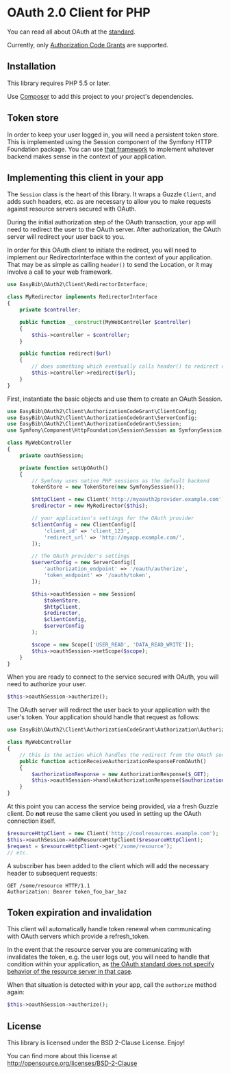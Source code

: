 # OAuth 2.0 Client for PHP

You can read all about OAuth at the
[standard](http://tools.ietf.org/html/rfc6749).

Currently, only [Authorization Code Grants](http://tools.ietf.org/html/rfc6749#section-4.1)
are supported.

## Installation

This library requires PHP 5.5 or later.

Use [Composer](https://getcomposer.org/) to add this project to your project's
dependencies.

## Token store

In order to keep your user logged in, you will need a persistent token store.
This is implemented using the Session component of the Symfony HTTP Foundation
package. You can use
[that framework](http://symfony.com/doc/current/components/http_foundation/sessions.html)
to implement whatever backend makes sense in the context of your
application.

## Implementing this client in your app

The `Session` class is the heart of this library. It wraps a Guzzle `Client`,
and adds such headers, etc. as are necessary to allow you to make requests
against resource servers secured with OAuth.

During the initial authorization step of the OAuth transaction, your app will
need to redirect the user to the OAuth server. After authorization, the OAuth
server will redirect your user back to you.

In order for this OAuth client to initiate the redirect, you will need to
implement our RedirectorInterface within the context of your application. That
may be as simple as calling `header()` to send the Location, or it may involve
a call to your web framework.

```php
use EasyBib\OAuth2\Client\RedirectorInterface;

class MyRedirector implements RedirectorInterface
{
    private $controller;

    public function __construct(MyWebController $controller)
    {
        $this->controller = $controller;
    }

    public function redirect($url)
    {
        // does something which eventually calls header() to redirect user
        $this->controller->redirect($url);
    }
}
```

First, instantiate the basic objects and use them to create an OAuth Session.

```php
use EasyBib\OAuth2\Client\AuthorizationCodeGrant\ClientConfig;
use EasyBib\OAuth2\Client\AuthorizationCodeGrant\ServerConfig;
use EasyBib\OAuth2\Client\AuthorizationCodeGrant\Session;
use Symfony\Component\HttpFoundation\Session\Session as SymfonySession;

class MyWebController
{
    private oauthSession;

    private function setUpOAuth()
    {
        // Symfony uses native PHP sessions as the default backend
        tokenStore = new TokenStore(new SymfonySession());

        $httpClient = new Client('http://myoauth2provider.example.com');
        $redirector = new MyRedirector($this);

        // your application's settings for the OAuth provider
        $clientConfig = new ClientConfig([
            'client_id' => 'client_123',
            'redirect_url' => 'http://myapp.example.com/',
        ]);

        // the OAuth provider's settings
        $serverConfig = new ServerConfig([
            'authorization_endpoint' => '/oauth/authorize',
            'token_endpoint' => '/oauth/token',
        ]);

        $this->oauthSession = new Session(
            $tokenStore,
            $httpClient,
            $redirector,
            $clientConfig,
            $serverConfig
        );

        $scope = new Scope(['USER_READ', 'DATA_READ_WRITE']);
        $this->oauthSession->setScope($scope);
    }
}
```

When you are ready to connect to the service secured with OAuth, you will need
to authorize your user.

```php
$this->oauthSession->authorize();
```

The OAuth server will redirect the user back to your application
with the user's token. Your application should handle that request as follows:

```php
use EasyBib\OAuth2\Client\AuthorizationCodeGrant\Authorization\AuthorizationResponse;

class MyWebController
{
    // this is the action which handles the redirect from the OAuth server
    public function actionReceiveAuthorizationResponseFromOAuth()
    {
        $authorizationResponse = new AuthorizationResponse($_GET);
        $this->oauthSession->handleAuthorizationResponse($authorizationResponse);
    }
}
```

At this point you can access the service being provided, via a fresh Guzzle
client. Do **not** reuse the same client you used in setting up the OAuth
connection itself.

```php
$resourceHttpClient = new Client('http://coolresources.example.com');
$this->oauthSession->addResourceHttpClient($resourceHttpClient);
$request = $resourceHttpClient->get('/some/resource');
// etc.
```

A subscriber has been added to the client which
will add the necessary header to subsequent requests:

```
GET /some/resource HTTP/1.1
Authorization: Bearer token_foo_bar_baz
```

## Token expiration and invalidation

This client will automatically handle token renewal when communicating with
OAuth servers which provide a refresh_token.

In the event that the resource server you are communicating with invalidates
the token, e.g. the user logs out, you will need to handle that condition
within your application, as
[the OAuth standard does not specify behavior of the resource server in that case](http://tools.ietf.org/html/rfc6749#section-1.5).

When that situation is detected within your app, call the `authorize` method
again:

```php
$this->oauthSession->authorize();
```

## License

This library is licensed under the BSD 2-Clause License. Enjoy!

You can find more about this
license at http://opensource.org/licenses/BSD-2-Clause
